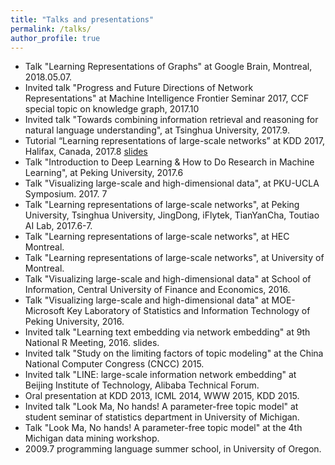 ```yaml
---
title: "Talks and presentations"
permalink: /talks/
author_profile: true
---
```



* Talk "Learning Representations of Graphs" at Google Brain, Montreal, 2018.05.07.
* Invited talk "Progress and Future Directions of Network Representations" at Machine Intelligence Frontier Seminar 2017, CCF special topic on knowledge graph, 2017.10
* Invited talk "Towards combining information retrieval and reasoning for natural language understanding", at Tsinghua University, 2017.9.
* Tutorial “Learning representations of large-scale networks” at KDD 2017, Halifax, Canada, 2017.8 [slides](/files/KDD17Tutorial_final.pdf)
* Talk "Introduction to Deep Learning \& How to Do Research in Machine Learning", at Peking University, 2017.6
* Talk "Visualizing large-scale and high-dimensional data", at PKU-UCLA Symposium. 2017. 7
* Talk "Learning representations of large-scale networks", at Peking University, Tsinghua University, JingDong, iFlytek,  TianYanCha, Toutiao AI Lab, 2017.6-7.
* Talk "Learning representations of large-scale networks", at HEC Montreal.
* Talk "Learning representations of large-scale networks", at University of Montreal.
* Talk "Visualizing large-scale and high-dimensional data" at  School of Information, Central University of Finance and Economics, 2016.
* Talk "Visualizing large-scale and high-dimensional data" at  MOE-Microsoft Key Laboratory of Statistics and Information Technology of Peking University, 2016.
* Invited talk "Learning text embedding via network embedding" at 9th National R Meeting, 2016. slides.
* Invited talk "Study on the limiting factors of topic modeling" at the China National Computer Congress (CNCC) 2015.
* Invited talk "LINE: large-scale information network embedding" at Beijing Institute of Technology, Alibaba Technical Forum. 
* Oral presentation at KDD 2013, ICML 2014, WWW 2015, KDD 2015.
* Invited talk "Look Ma, No hands! A parameter-free topic model" at student seminar of statistics department in University of Michigan.
* Talk "Look Ma, No hands! A parameter-free topic model" at the 4th Michigan data mining workshop.
* 2009.7 programming language summer school, in University of Oregon. 
